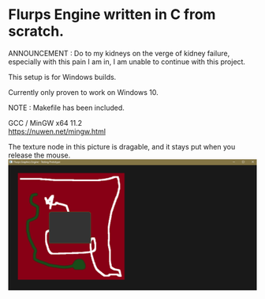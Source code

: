 # Flurps Engine written in C from scratch.
  
ANNOUNCEMENT : Do to my kidneys on the verge of kidney failure, especially with this pain I am in, I am unable to continue with this project.
  
This setup is for Windows builds. 
  
Currently only proven to work on Windows 10. 
  
NOTE : Makefile has been included.  
  
GCC / MinGW x64 11.2  
https://nuwen.net/mingw.html  
  
The texture node in this picture is dragable, and it stays put when you release the mouse.  
![progress](dragablenode.png)  
